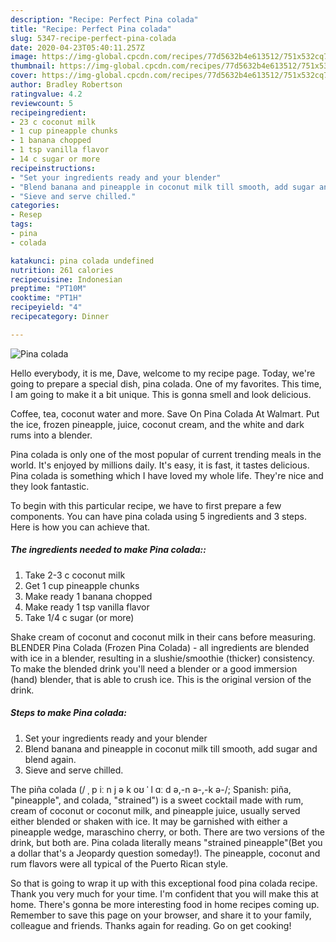 ```yaml
---
description: "Recipe: Perfect Pina colada"
title: "Recipe: Perfect Pina colada"
slug: 5347-recipe-perfect-pina-colada
date: 2020-04-23T05:40:11.257Z
image: https://img-global.cpcdn.com/recipes/77d5632b4e613512/751x532cq70/pina-colada-recipe-main-photo.jpg
thumbnail: https://img-global.cpcdn.com/recipes/77d5632b4e613512/751x532cq70/pina-colada-recipe-main-photo.jpg
cover: https://img-global.cpcdn.com/recipes/77d5632b4e613512/751x532cq70/pina-colada-recipe-main-photo.jpg
author: Bradley Robertson
ratingvalue: 4.2
reviewcount: 5
recipeingredient:
- 23 c coconut milk
- 1 cup pineapple chunks
- 1 banana chopped
- 1 tsp vanilla flavor
- 14 c sugar or more
recipeinstructions:
- "Set your ingredients ready and your blender"
- "Blend banana and pineapple in coconut milk till smooth, add sugar and blend again."
- "Sieve and serve chilled."
categories:
- Resep
tags:
- pina
- colada

katakunci: pina colada undefined
nutrition: 261 calories
recipecuisine: Indonesian
preptime: "PT10M"
cooktime: "PT1H"
recipeyield: "4"
recipecategory: Dinner

---
```



![Pina colada](https://img-global.cpcdn.com/recipes/77d5632b4e613512/751x532cq70/pina-colada-recipe-main-photo.jpg)

Hello everybody, it is me, Dave, welcome to my recipe page. Today, we're going to prepare a special dish, pina colada. One of my favorites. This time, I am going to make it a bit unique. This is gonna smell and look delicious.

Coffee, tea, coconut water and more. Save On Pina Colada At Walmart. Put the ice, frozen pineapple, juice, coconut cream, and the white and dark rums into a blender.

Pina colada is only one of the most popular of current trending meals in the world. It's enjoyed by millions daily. It's easy, it is fast, it tastes delicious. Pina colada is something which I have loved my whole life. They're nice and they look fantastic.


To begin with this particular recipe, we have to first prepare a few components. You can have pina colada using 5 ingredients and 3 steps. Here is how you can achieve that.

##### The ingredients needed to make Pina colada::

1. Take 2-3 c coconut milk
1. Get 1 cup pineapple chunks
1. Make ready 1 banana chopped
1. Make ready 1 tsp vanilla flavor
1. Take 1/4 c sugar (or more)


Shake cream of coconut and coconut milk in their cans before measuring. BLENDER Pina Colada (Frozen Pina Colada) - all ingredients are blended with ice in a blender, resulting in a slushie/smoothie (thicker) consistency. To make the blended drink you&#39;ll need a blender or a good immersion (hand) blender, that is able to crush ice. This is the original version of the drink. 

##### Steps to make Pina colada:

1. Set your ingredients ready and your blender
1. Blend banana and pineapple in coconut milk till smooth, add sugar and blend again.
1. Sieve and serve chilled.


The piña colada (/ ˌ p iː n j ə k oʊ ˈ l ɑː d ə,-n ə-,-k ə-/; Spanish: piña, &#34;pineapple&#34;, and colada, &#34;strained&#34;) is a sweet cocktail made with rum, cream of coconut or coconut milk, and pineapple juice, usually served either blended or shaken with ice. It may be garnished with either a pineapple wedge, maraschino cherry, or both. There are two versions of the drink, but both are. Pina colada literally means &#34;strained pineapple&#34;(Bet you a dollar that&#39;s a Jeopardy question someday!). The pineapple, coconut and rum flavors were all typical of the Puerto Rican style. 

So that is going to wrap it up with this exceptional food pina colada recipe. Thank you very much for your time. I'm confident that you will make this at home. There's gonna be more interesting food in home recipes coming up. Remember to save this page on your browser, and share it to your family, colleague and friends. Thanks again for reading. Go on get cooking!
